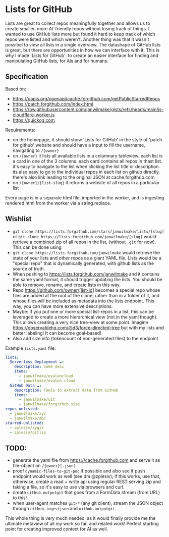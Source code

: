 # Lists for GitHub

Lists are great to collect repos meaningfully together and allows us to create smaller, more AI-friendly repos without losing track of things. I wanted to use GitHub lists more but found it hard to keep track of which repos were listed and which weren't. Another thing was that it wasn't possibel to view all lists in a single overview. The datashape of GitHub lists is great, but there are opportunities in how we can interface with it. This is why I made 'Lists for GitHub': to create an easier interface for finding and manipulating GitHub lists, for AIs and for humans.

## Specification

Based on:

- https://oapis.org/openapi/cache.forgithub.com/getPublicStarredRepos
- https://patch.forgithub.com/index.html
- https://raw.githubusercontent.com/janwilmake/gists/refs/heads/main/js-cloudflare-worker.js
- https://quickog.com

Requirements:

- on the homepage, it should show 'Lists for GitHub' in the style of 'patch for github' website and should have a input to fill the username, navigating to `/{owner}`
- on `/{owner}` it lists all available lists in a columnary tableview. each list is a card in one of the 3 columns. each card contains all repos in thast list. it's easy to navigate to the list when clicking the list title or description. its also easy to go to the individual repos in each list on github directly. there's also link leading to the original JSON at cache.forgithub.com
- on `/{owner}/{list-slug}` it returns a website of all repos in a particular list

Every page is in a separate html file, imported in the worker, and is ingesting rendered html from the worker via a string.replace.


## Wishlist

- `git clone https://lists.forgithub.com/stars/janwilmake/lists/[slug]` or `git clone https://lists.forgithub.com/janwilmake/[slug]` would retrieve a combined zip of all repos in the list, (without `.git` for now). This can be done using
- `git clone https://lists.forgithub.com/janwilmake` would retrieve the state of your lists and other repos as a giant YAML file. Lists would be a "special repo" that is dynamically generated, with github lists as the source of truth.
- When pushing to https://lists.forgithub.com/janwilmake and it contains the same yaml format, it should trigger updating the lists. You should be able to remove, rename, and create lists in this way.
- Repo https://github.com/owner/[list-id] becomes a special repo whose files are added at the root of the clone, rather than in a folder of it, and whose files will be included as metadata into the lists endpoint. This way, you can have more extensive descriptions.
- Maybe: If you put one or more special list-repos in a list, this can be leveraged to create a more hierarchical view (not in the yaml though). This allows creating a very nice tree-view at some point. Imagine https://observablehq.com/@d3/force-directed-tree but with my lists and better labeling! It can become goal-based!
- Also add size info (tokencount of non-generated files) to the endpoint

Example `lists.yaml` file:

```yaml
lists:
  Serverless Deployment ☁️:
    description: some desc
    items:
      - janwilmake/evaloncloud
      - janwilmake/evalon.cloud
  GitHub Data ☁️:
    description: Tools to extract data from GitHub
    items:
      - janwilmake/uit
      - janwilmake/forgithub.size
repos-unlisted:
  - janwilmake/xyz
  - janwilmake/abc
starred-unlisted:
  - zplesiv/xygit
  - zplesiv/gitlip
```

## TODO:

- generate the yaml file from https://cache.forgithub.com and serve it as file-object on `/{owner}[.json]`
- proof `dynamic-files-to-git-poc` if possible and also see if push endpoint would work as well (see dm @zplesiv); if this works, use that, otherwise, create a read + write api using regular REST serving zip and taking a file, so it's easy to use via browsers and curl.
- create `uithub.outputgit` that goes from a FormData stream (from URL) to this!
- when user-agent matches `git/*` (any git client), stream the JSON object through `uithub.ingestjson` and `uithub.outputgit`.

This whole thing is very much needed, as it would finally provide me the ultimate metaview of all my work so far, and related work! Perfect starting point for creating improved context for AI as well.
